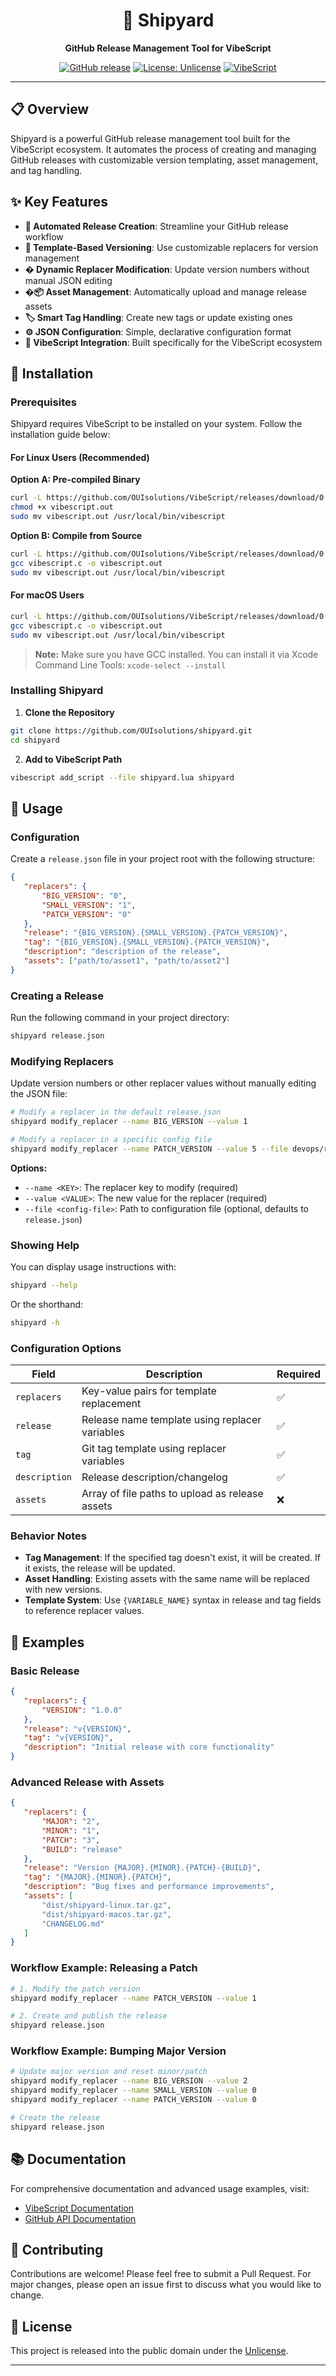 <div align="center">

# 🚢 Shipyard

**GitHub Release Management Tool for VibeScript**

[![GitHub release](https://img.shields.io/github/release/OUIsolutions/shipyard.svg)](https://github.com/OUIsolutions/shipyard/releases)
[![License: Unlicense](https://img.shields.io/badge/license-Unlicense-blue.svg)](https://unlicense.org/)
[![VibeScript](https://img.shields.io/badge/powered%20by-VibeScript-orange.svg)](https://github.com/OUIsolutions/VibeScript)

---

</div>

## 📋 Overview

Shipyard is a powerful GitHub release management tool built for the VibeScript ecosystem. It automates the process of creating and managing GitHub releases with customizable version templating, asset management, and tag handling.

## ✨ Key Features

- **🔄 Automated Release Creation**: Streamline your GitHub release workflow
- **📝 Template-Based Versioning**: Use customizable replacers for version management
- **� Dynamic Replacer Modification**: Update version numbers without manual JSON editing
- **�📦 Asset Management**: Automatically upload and manage release assets
- **🏷️ Smart Tag Handling**: Create new tags or update existing ones
- **⚙️ JSON Configuration**: Simple, declarative configuration format
- **🔧 VibeScript Integration**: Built specifically for the VibeScript ecosystem

## 🚀 Installation

### Prerequisites

Shipyard requires VibeScript to be installed on your system. Follow the installation guide below:

#### For Linux Users (Recommended)

**Option A: Pre-compiled Binary**
```bash
curl -L https://github.com/OUIsolutions/VibeScript/releases/download/0.36.0/vibescript.out -o vibescript.out
chmod +x vibescript.out
sudo mv vibescript.out /usr/local/bin/vibescript
```

**Option B: Compile from Source**
```bash
curl -L https://github.com/OUIsolutions/VibeScript/releases/download/0.36.0/amalgamation.c -o vibescript.c
gcc vibescript.c -o vibescript.out
sudo mv vibescript.out /usr/local/bin/vibescript
```

#### For macOS Users

```bash
curl -L https://github.com/OUIsolutions/VibeScript/releases/download/0.36.0/amalgamation.c -o vibescript.c
gcc vibescript.c -o vibescript.out
sudo mv vibescript.out /usr/local/bin/vibescript
```

> **Note:** Make sure you have GCC installed. You can install it via Xcode Command Line Tools: `xcode-select --install`

### Installing Shipyard

1. **Clone the Repository**
```bash
git clone https://github.com/OUIsolutions/shipyard.git
cd shipyard
```

2. **Add to VibeScript Path**
```bash
vibescript add_script --file shipyard.lua shipyard
```

## 📖 Usage

### Configuration

Create a `release.json` file in your project root with the following structure:

```json
{
   "replacers": {
       "BIG_VERSION": "0",
       "SMALL_VERSION": "1",
       "PATCH_VERSION": "0"
   },
   "release": "{BIG_VERSION}.{SMALL_VERSION}.{PATCH_VERSION}",
   "tag": "{BIG_VERSION}.{SMALL_VERSION}.{PATCH_VERSION}",
   "description": "description of the release",
   "assets": ["path/to/asset1", "path/to/asset2"]
}
```

### Creating a Release

Run the following command in your project directory:

```bash
shipyard release.json
```

### Modifying Replacers

Update version numbers or other replacer values without manually editing the JSON file:

```bash
# Modify a replacer in the default release.json
shipyard modify_replacer --name BIG_VERSION --value 1

# Modify a replacer in a specific config file
shipyard modify_replacer --name PATCH_VERSION --value 5 --file devops/release.json
```

**Options:**
- `--name <KEY>`: The replacer key to modify (required)
- `--value <VALUE>`: The new value for the replacer (required)
- `--file <config-file>`: Path to configuration file (optional, defaults to `release.json`)

### Showing Help

You can display usage instructions with:

```bash
shipyard --help
```

Or the shorthand:

```bash
shipyard -h
```

### Configuration Options

| Field | Description | Required |
|-------|-------------|----------|
| `replacers` | Key-value pairs for template replacement | ✅ |
| `release` | Release name template using replacer variables | ✅ |
| `tag` | Git tag template using replacer variables | ✅ |
| `description` | Release description/changelog | ✅ |
| `assets` | Array of file paths to upload as release assets | ❌ |

### Behavior Notes

- **Tag Management**: If the specified tag doesn't exist, it will be created. If it exists, the release will be updated.
- **Asset Handling**: Existing assets with the same name will be replaced with new versions.
- **Template System**: Use `{VARIABLE_NAME}` syntax in release and tag fields to reference replacer values.

## 🔧 Examples

### Basic Release

```json
{
   "replacers": {
       "VERSION": "1.0.0"
   },
   "release": "v{VERSION}",
   "tag": "v{VERSION}",
   "description": "Initial release with core functionality"
}
```

### Advanced Release with Assets

```json
{
   "replacers": {
       "MAJOR": "2",
       "MINOR": "1",
       "PATCH": "3",
       "BUILD": "release"
   },
   "release": "Version {MAJOR}.{MINOR}.{PATCH}-{BUILD}",
   "tag": "{MAJOR}.{MINOR}.{PATCH}",
   "description": "Bug fixes and performance improvements",
   "assets": [
       "dist/shipyard-linux.tar.gz",
       "dist/shipyard-macos.tar.gz",
       "CHANGELOG.md"
   ]
}
```

### Workflow Example: Releasing a Patch

```bash
# 1. Modify the patch version
shipyard modify_replacer --name PATCH_VERSION --value 1

# 2. Create and publish the release
shipyard release.json
```

### Workflow Example: Bumping Major Version

```bash
# Update major version and reset minor/patch
shipyard modify_replacer --name BIG_VERSION --value 2
shipyard modify_replacer --name SMALL_VERSION --value 0
shipyard modify_replacer --name PATCH_VERSION --value 0

# Create the release
shipyard release.json
```

## 📚 Documentation

For comprehensive documentation and advanced usage examples, visit:

- [VibeScript Documentation](https://github.com/OUIsolutions/VibeScript)
- [GitHub API Documentation](https://docs.github.com/en/rest/releases)

## 🤝 Contributing

Contributions are welcome! Please feel free to submit a Pull Request. For major changes, please open an issue first to discuss what you would like to change.

## 📄 License

This project is released into the public domain under the [Unlicense](LICENSE).

---

